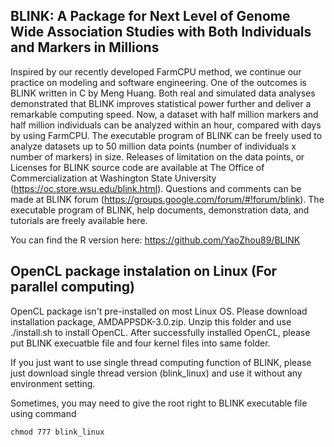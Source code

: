 BLINK: A Package for Next Level of Genome Wide Association Studies with Both Individuals and Markers in Millions
----

Inspired by our recently developed FarmCPU method, we continue our practice on modeling and software engineering. One of the outcomes is BLINK written in C by Meng Huang. Both real and simulated data analyses demonstrated that BLINK improves statistical power further and deliver a remarkable computing speed. Now, a dataset with half million markers and half million individuals can be analyzed within an hour, compared with days by using FarmCPU. The executable program of BLINK can be freely used to analyze datasets up to 50 million data points (number of individuals x number of markers) in size. Releases of limitation on the data points, or Licenses for BLINK source code are available at The Office of Commercialization at Washington State University (https://oc.store.wsu.edu/blink.html). Questions and comments can be made at BLINK forum (https://groups.google.com/forum/#!forum/blink). The executable program of BLINK, help documents, demonstration data, and tutorials are freely available here.

You can find the R version here: https://github.com/YaoZhou89/BLINK

OpenCL package instalation on Linux (For parallel computing)
----
OpenCL package isn't pre-installed on most Linux OS. Please download installation package, AMDAPPSDK-3.0.zip.
Unzip this folder and use ./install.sh to install OpenCL. After successfully installed OpenCL, please put BLINK execuatble file and four kernel files into same folder.

If you just want to use single thread computing function of BLINK, please just download single thread version (blink_linux) and use it without any environment setting.

Sometimes, you may need to give the root right to BLINK executable file using command
```
chmod 777 blink_linux
```
